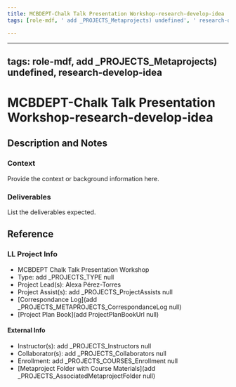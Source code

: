 ```yaml
---
title: MCBDEPT-Chalk Talk Presentation Workshop-research-develop-idea
tags: [role-mdf, ' add _PROJECTS_Metaprojects) undefined', ' research-develop-idea']

---
```


---
tags: role-mdf, add _PROJECTS_Metaprojects) undefined, research-develop-idea
---

# MCBDEPT-Chalk Talk Presentation Workshop-research-develop-idea

## Description and Notes

### Context
Provide the context or background information here.

### Deliverables
List the deliverables expected.


## Reference
### LL Project Info
* MCBDEPT Chalk Talk Presentation Workshop
* Type: add _PROJECTS_TYPE null
* Project Lead(s): Alexa  Pérez-Torres 
* Project Assist(s): add _PROJECTS_ProjectAssists null
* [Correspondance Log](add _PROJECTS_METAPROJECTS_CorrespondanceLog null)
* [Project Plan Book](add ProjectPlanBookUrl null)

#### External Info
* Instructor(s): add _PROJECTS_Instructors null
* Collaborator(s): add _PROJECTS_Collaborators null
* Enrollment: add _PROJECTS_COURSES_Enrollment null
* [Metaproject Folder with Course Materials](add _PROJECTS_AssociatedMetaprojectFolder null)